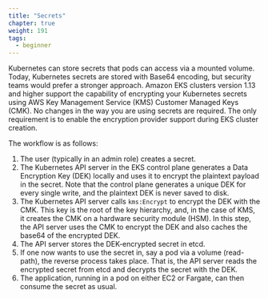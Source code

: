 ```yaml
---
title: "Secrets"
chapter: true
weight: 191
tags:
  - beginner
---
```


Kubernetes can store secrets that pods can access via a mounted volume. Today, Kubernetes secrets are stored with Base64 encoding, but security teams would prefer a stronger approach. Amazon EKS clusters version 1.13 and higher support the capability of encrypting your Kubernetes secrets using AWS Key Management Service (KMS) Customer Managed Keys (CMK). No changes in the way you are using secrets are required. The only requirement is to enable the encryption provider support during EKS cluster creation.

The workflow is as follows:

1. The user (typically in an admin role) creates a secret.
2. The Kubernetes API server in the EKS control plane generates a Data Encryption Key (DEK) locally and uses it to encrypt the plaintext payload in the secret. Note that the control plane generates a unique DEK for every single write, and the plaintext DEK is never saved to disk.
3. The Kubernetes API server calls ```kms:Encrypt``` to encrypt the DEK with the CMK. This key is the root of the key hierarchy, and, in the case of KMS, it creates the CMK on a hardware security module (HSM). In this step, the API server uses the CMK to encrypt the DEK and also caches the base64 of the encrypted DEK.
4. The API server stores the DEK-encrypted secret in etcd.
5. If one now wants to use the secret in, say a pod via a volume (read-path), the reverse process takes place. That is, the API server reads the encrypted secret from etcd and decrypts the secret with the DEK.
6. The application, running in a pod on either EC2 or Fargate, can then consume the secret as usual.
